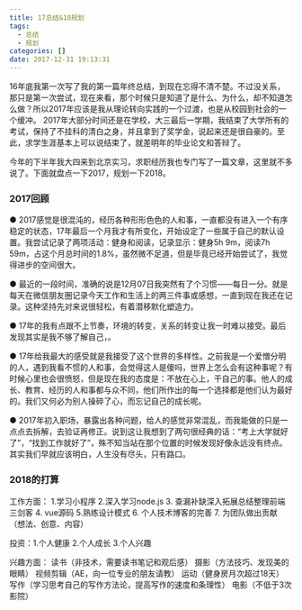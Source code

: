 ```yaml
---
title: 17总结&18规划
tags:
  - 总结
  - 规划
categories: []
date: 2017-12-31 19:13:31
---
```


16年底我第一次写了我的第一篇年终总结，到现在忘得不清不楚。不过没关系，那只是第一次尝试，现在来看，那个时候只是知道了是什么、为什么，却不知道怎么做？所以2017年应该是我从理论转向实践的一个过渡，也是从校园到社会的一个缓冲。
    <!-- more -->
2017年大部分时间还是在学校，大三最后一学期，我结束了大学所有的考试，保持了不挂科的清白之身，并且拿到了奖学金，说起来还是很自豪的。至此，求学生涯基本上可以说结束了，就差明年的毕业论文和答辩了。

今年的下半年我大四来到北京实习，求职经历我也专门写了一篇文章，这里就不多说了。下面就盘点一下2017，规划一下2018。

### 2017回顾
  ● 2017感觉是很混沌的，经历各种形形色色的人和事，一直都没有进入一个有序稳定的状态，17年最后一个月我才有所变化，开始设定了一些属于自己的默认设置。我尝试记录了两项活动：健身和阅读，记录显示：健身5h 9m，阅读7h 59m，占这个月总时间的1.8%，虽然微不足道，但是毕竟已经开始尝试了，我觉得进步的空间很大。
  
  ● 最近的一段时间，准确的说是12月07日我突然有了个习惯——每日一分。就是每天在微信朋友圈记录今天工作和生活上的两三件事或感想，一直到现在我还在记录。这种坚持先对来说很轻松，有着潜移默化塑造力。
  
  ● 17年的我有点跟不上节奏，环境的转变，关系的转变让我一时难以接受。最后发现其实是我不够了解自己，。
  
  ● 17年给我最大的感受就是我接受了这个世界的多样性。之前我是一个爱憎分明的人，遇到我看不惯的人和事，会觉得这人是傻吗，世界上怎么会有这种事呢？有时候心里也会很愤怒，但是现在我的态度是：不放在心上，干自己的事。他人的成长、教育、经历的人和事都与众不同，他们所作出的每一个选择都是他们认为最好的。我们又何必为别人操碎了心，而忘记自己的成长呢。
  
  ● 2017年初入职场，暴露出各种问题，给人的感觉非常混乱，而我能做的只是一点点去拆解，去验证再修正。说到这让我想到了两句很经典的话：“考上大学就好了”，“找到工作就好了”，殊不知当站在那个位置的时候发现好像永远没有终点。其实我们早就应该明白，人生没有尽头，只有路口。
 
### 2018的打算
工作方面：
1.学习小程序 2.深入学习node.js  3. 查漏补缺深入拓展总结整理前端三剑客
4. vue源码   5.熟练设计模式     6. 个人技术博客的完善
7. 为团队做出贡献（想法、创意、内容）

投资：1.个人健康 2.个人成长 3.个人兴趣

兴趣方面：
读书（非技术，需要读书笔记和观后感）
摄影（方法技巧、发现美的眼睛）
视频剪辑（AE，向一位专业的朋友请教）
运动（健身房月次超过18天）
写作（学习思考自己的写作方法论，提高写作的速度和条理性）
电影（不低于3次影院）


